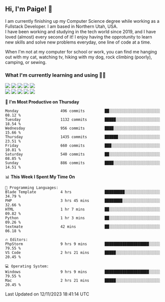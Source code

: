 ## Hi, I'm Paige! :vulcan_salute:

I am currently finishing up my Computer Science degree while working as a Fullstack Developer. I am based in Northern Utah, USA. \
I have been working and studying in the tech world since 2019, and I have loved (almost) every second of it! I enjoy having the opprotunity to learn new skills and solve new problems everyday, one line of code at a time.  

When I'm not at my computer for school or work, you can find me hanging out with my cat, watching tv, hiking with my dog, rock climbing (poorly), camping, or sewing.  

### What I'm currently learning and using :woman_technologist:
![](https://img.shields.io/badge/Laravel-FF2D20?style=for-the-badge&logo=laravel&logoColor=white) 
![](https://img.shields.io/badge/PHP-777BB4?style=for-the-badge&logo=php&logoColor=white)
![](https://img.shields.io/badge/Vue.js-35495E?style=for-the-badge&logo=vuedotjs&logoColor=4FC08D) 
![](https://img.shields.io/badge/MySQL-005C84?style=for-the-badge&logo=mysql&logoColor=white) 
![](https://img.shields.io/badge/Tailwind_CSS-38B2AC?style=for-the-badge&logo=tailwind-css&logoColor=white) \
![](https://img.shields.io/badge/Python-FFD43B?style=for-the-badge&logo=python&logoColor=blue)
![](https://img.shields.io/badge/Django-092E20?style=for-the-badge&logo=django&logoColor=green)
![](https://img.shields.io/badge/Kotlin-0095D5?&style=for-the-badge&logo=kotlin&logoColor=white)
![](https://img.shields.io/badge/Java-ED8B00?style=for-the-badge&logo=java&logoColor=white)
![](https://img.shields.io/badge/Haskell-5D4F85?style=for-the-badge&logo=haskell&logoColor=white) 

<!--START_SECTION:waka-->
📅 **I'm Most Productive on Thursday** 

```text
Monday                   496 commits         ██░░░░░░░░░░░░░░░░░░░░░░░   08.12 % 
Tuesday                  1132 commits        █████░░░░░░░░░░░░░░░░░░░░   18.54 % 
Wednesday                956 commits         ████░░░░░░░░░░░░░░░░░░░░░   15.66 % 
Thursday                 1435 commits        ██████░░░░░░░░░░░░░░░░░░░   23.51 % 
Friday                   660 commits         ███░░░░░░░░░░░░░░░░░░░░░░   10.81 % 
Saturday                 540 commits         ██░░░░░░░░░░░░░░░░░░░░░░░   08.85 % 
Sunday                   886 commits         ████░░░░░░░░░░░░░░░░░░░░░   14.51 % 
```


📊 **This Week I Spent My Time On** 

```text
💬 Programming Languages: 
Blade Template           4 hrs               █████████░░░░░░░░░░░░░░░░   34.79 % 
PHP                      3 hrs 45 mins       ████████░░░░░░░░░░░░░░░░░   32.66 % 
HTML                     1 hr 7 mins         ██░░░░░░░░░░░░░░░░░░░░░░░   09.82 % 
Python                   1 hr 3 mins         ██░░░░░░░░░░░░░░░░░░░░░░░   09.26 % 
textmate                 42 mins             ██░░░░░░░░░░░░░░░░░░░░░░░   06.18 % 

🔥 Editors: 
PhpStorm                 9 hrs 9 mins        ████████████████████░░░░░   79.55 % 
VS Code                  2 hrs 21 mins       █████░░░░░░░░░░░░░░░░░░░░   20.45 % 

💻 Operating System: 
Windows                  9 hrs 9 mins        ████████████████████░░░░░   79.55 % 
Mac                      2 hrs 21 mins       █████░░░░░░░░░░░░░░░░░░░░   20.45 % 
```


 Last Updated on 12/11/2023 18:41:14 UTC
<!--END_SECTION:waka-->
